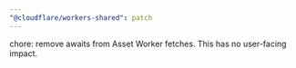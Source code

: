 ```yaml
---
"@cloudflare/workers-shared": patch
---
```


chore: remove awaits from Asset Worker fetches. This has no user-facing impact.
